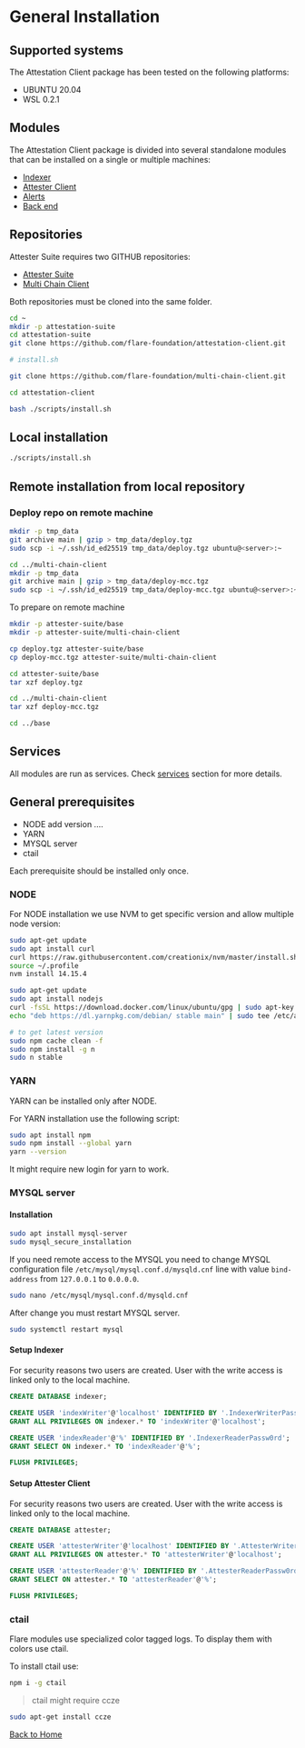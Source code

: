 # General Installation

## Supported systems

The Attestation Client package has been tested on the following platforms:

- UBUNTU 20.04
- WSL 0.2.1

## Modules

The Attestation Client package is divided into several standalone modules that can be installed on a single or multiple machines:

- [Indexer](./indexer-installation.md)
- [Attester Client](./attester-client-installation.md)
- [Alerts](./alerts-installation.md)
- [Back end](./backend-installation.md)

## Repositories

Attester Suite requires two GITHUB repositories:
- [Attester Suite](https://github.com/flare-foundation/attestation-client)
- [Multi Chain Client](https://github.com/flare-foundation/multi-chain-client)

Both repositories must be cloned into the same folder.

``` bash
cd ~
mkdir -p attestation-suite
cd attestation-suite
git clone https://github.com/flare-foundation/attestation-client.git

# install.sh

git clone https://github.com/flare-foundation/multi-chain-client.git

cd attestation-client

bash ./scripts/install.sh
```

## Local installation
``` bash
./scripts/install.sh
```

## Remote installation from local repository

### Deploy repo on remote machine
``` bash
mkdir -p tmp_data
git archive main | gzip > tmp_data/deploy.tgz
sudo scp -i ~/.ssh/id_ed25519 tmp_data/deploy.tgz ubuntu@<server>:~

cd ../multi-chain-client
mkdir -p tmp_data
git archive main | gzip > tmp_data/deploy-mcc.tgz
sudo scp -i ~/.ssh/id_ed25519 tmp_data/deploy-mcc.tgz ubuntu@<server>:~
```

To prepare on remote machine
``` bash
mkdir -p attester-suite/base
mkdir -p attester-suite/multi-chain-client

cp deploy.tgz attester-suite/base
cp deploy-mcc.tgz attester-suite/multi-chain-client

cd attester-suite/base
tar xzf deploy.tgz

cd ../multi-chain-client
tar xzf deploy-mcc.tgz

cd ../base
```


## Services

All modules are run as services. Check [services](services.md) section for more details.

## General prerequisites

- NODE add version ....
- YARN
- MYSQL server
- ctail

Each prerequisite should be installed only once.

### NODE

For NODE installation we use NVM to get specific version and allow multiple node version:

``` bash
sudo apt-get update
sudo apt install curl 
curl https://raw.githubusercontent.com/creationix/nvm/master/install.sh | bash
source ~/.profile 
nvm install 14.15.4
```

``` bash
sudo apt-get update
sudo apt install nodejs
curl -fsSL https://download.docker.com/linux/ubuntu/gpg | sudo apt-key --keyring /etc/apt/trusted.gpg.d/docker-apt-key.gpg add
echo "deb https://dl.yarnpkg.com/debian/ stable main" | sudo tee /etc/apt/sources.list.d/yarn.list

# to get latest version
sudo npm cache clean -f
sudo npm install -g n
sudo n stable
```

### YARN

YARN can be installed only after NODE.

For YARN installation use the following script:

``` bash
sudo apt install npm
sudo npm install --global yarn
yarn --version
```

It might require new login for yarn to work.

### MYSQL server

#### Installation
```` bash
sudo apt install mysql-server
sudo mysql_secure_installation
````

If you need remote access to the MYSQL you need to change MYSQL configuration file `/etc/mysql/mysql.conf.d/mysqld.cnf` line with value `bind-address` from `127.0.0.1` to `0.0.0.0`.
``` bash
sudo nano /etc/mysql/mysql.conf.d/mysqld.cnf
```

After change you must restart MYSQL server.
``` bash
sudo systemctl restart mysql
```

#### Setup Indexer

For security reasons two users are created. User with the write access is linked only to the local machine.

``` sql
CREATE DATABASE indexer;

CREATE USER 'indexWriter'@'localhost' IDENTIFIED BY '.IndexerWriterPassw0rd';
GRANT ALL PRIVILEGES ON indexer.* TO 'indexWriter'@'localhost';

CREATE USER 'indexReader'@'%' IDENTIFIED BY '.IndexerReaderPassw0rd';
GRANT SELECT ON indexer.* TO 'indexReader'@'%';

FLUSH PRIVILEGES;
```

#### Setup Attester Client

For security reasons two users are created. User with the write access is linked only to the local machine.

``` sql
CREATE DATABASE attester;

CREATE USER 'attesterWriter'@'localhost' IDENTIFIED BY '.AttesterWriterPassw0rd';
GRANT ALL PRIVILEGES ON attester.* TO 'attesterWriter'@'localhost';

CREATE USER 'attesterReader'@'%' IDENTIFIED BY '.AttesterReaderPassw0rd';
GRANT SELECT ON attester.* TO 'attesterReader'@'%';

FLUSH PRIVILEGES;
```

### ctail

Flare modules use specialized color tagged logs. To display them with colors use ctail.

To install ctail use:

``` bash
npm i -g ctail
```

> ctail might require ccze
``` bash
sudo apt-get install ccze
```

[Back to Home](./../README.md)
